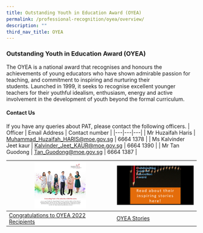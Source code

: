 ```yaml
---
title: Outstanding Youth in Education Award (OYEA)
permalink: /professional-recognition/oyea/overview/
description: ""
third_nav_title: OYEA
---
```

### Outstanding Youth in Education Award (OYEA)

The OYEA is a national award that recognises and honours the achievements of young educators who have shown admirable passion for teaching, and commitment to inspiring and nurturing their students. Launched in 1999, it seeks to recognise excellent younger teachers for their youthful idealism, enthusiasm, energy and active involvement in the development of youth beyond the formal curriculum.

#### Contact Us

If you have any queries about PAT, please contact the following officers.
| Officer | Email Address | Contact number |
|---|---|---|
| Mr Huzaifah Haris  | [Muhammad\_Huzaifah\_HARIS@moe.gov.sg](mailto:Muhammad_Huzaifah_HARIS@moe.gov.sg)   | 6664 1378 |
| Ms Kalvinder Jeet kaur | [Kalvinder_Jeet_KAUR@moe.gov.sg](mailto:Kalvinder_Jeet_Kaur@moe.gov.sg) | 6664 1390 |
| Mr Tan Guodong | [Tan_Guodong@moe.gov.sg](mailto:Tan_Guodong@moe.gov.sg) | 6664 1387 |

| <img src="/images/prore11.png" style="width:50%"> | <img src="/images/prore12.png" style="width:99%"> |
|---|---|
| [Congratulations to OYEA 2022 Recipients](https://staging.d2dfevnwgxersp.amplifyapp.com/professional-recognition/OYEA/recipients-and-finalists/) | [OYEA Stories](https://staging.d2dfevnwgxersp.amplifyapp.com/professional-recognition/OYEA/stories/) |